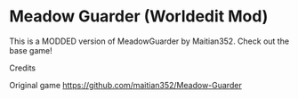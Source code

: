 # Meadow Guarder (Worldedit Mod)

This is a MODDED version of MeadowGuarder by Maitian352. Check out the base game!


Credits

Original game https://github.com/maitian352/Meadow-Guarder